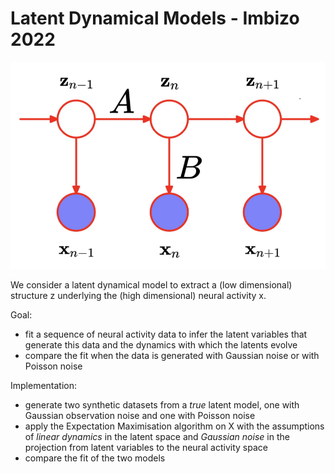 # Latent Dynamical Models - Imbizo 2022

![](/latent_LDS.png)

We consider a latent dynamical model to extract a (low dimensional) structure z underlying the (high dimensional) neural activity x. 

Goal:
- fit a sequence of neural activity data to infer the latent variables that generate this data and the dynamics with which the latents evolve
- compare the fit when the data is generated with Gaussian noise or with Poisson noise

Implementation:
- generate two synthetic datasets from a *true* latent model, one with Gaussian observation noise and one with Poisson noise
- apply the Expectation Maximisation algorithm on X with the assumptions of *linear dynamics* in the latent space and *Gaussian noise* in the projection from latent variables to the neural activity space
- compare the fit of the two models
